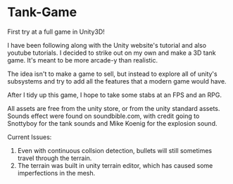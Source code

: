 Tank-Game
=========

First try at a full game in Unity3D!

I have been following along with the Unity website's tutorial and also youtube tutorials. I decided to strike out
on my own and make a 3D tank game. It's meant to be more arcade-y than realistic.

The idea isn't to make a game to sell, but instead to explore all of unity's subsystems and try to add all the features
that a modern game would have.

After I tidy up this game, I hope to take some stabs at an FPS and an RPG.

All assets are free from the unity store, or from the unity standard assets.
Sounds effect were found on soundbible.com, with credit going to Snottyboy for the tank sounds 
and Mike Koenig for the explosion sound.

Current Issues:
1) Even with continuous collsion detection, bullets will still sometimes travel through the terrain.
2) The terrain was built in unity terrain editor, which has caused some imperfections in the mesh.
